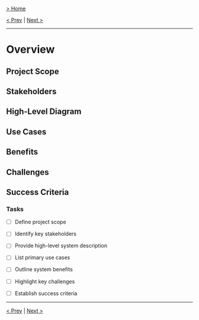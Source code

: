 [> Home](../readme.md)

[< Prev](../readme.md)  |  [Next >](../2.Business-goals/readme)

---

# Overview



## Project Scope

## Stakeholders

## High-Level Diagram

## Use Cases

## Benefits

## Challenges

## Success Criteria


### **Tasks**

* [ ] Define project scope
* [ ] Identify key stakeholders
* [ ] Provide high-level system description
* [ ] List primary use cases
* [ ] Outline system benefits
* [ ] Highlight key challenges
* [ ] Establish success criteria


---

[< Prev](../readme.md)  |  [Next >](../2.Business-goals/readme)

